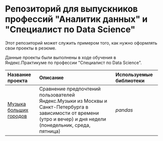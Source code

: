 # Репозиторий для выпускников профессий "Аналитик данных" и "Специалист по Data Science"

Этот репозиторий может служить примером того, как нужно оформлять свои проекты в резюме.

Данные проекты были выполнены в ходе обучения в Яндекс.Практикуме по профессии "Специалист по Data Science".

| Название проекта | Описание | Используемые библиотеки | 
| :---------------------- | :---------------------- | :---------------------- |
| [Музыка больших городов](big_cities_music) | Сравнение предпочтений пользователей Яндекс.Музыки из Москвы и Санкт-Петербурга в зависимости от времени (утро и вечер) и дня недели (понедельник, среда, пятница)| *pandas* |
